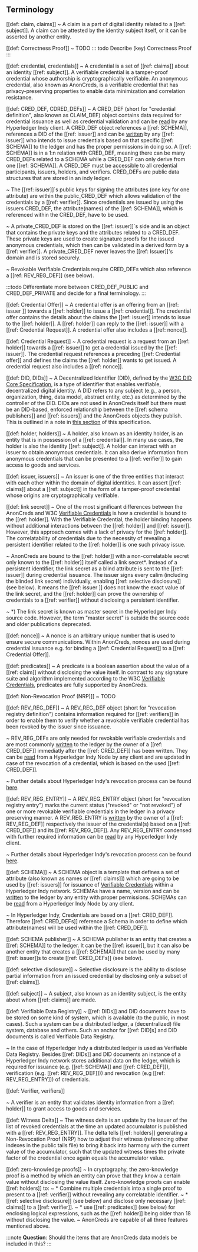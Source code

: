 ## Terminology

[[def: claim, claims]]
~ A claim is a part of digital identity related to a [[ref: subject]]. A claim can be attested by the identity subject itself, or it can be asserted by another entity. 

[[def: Correctness Proof]]
~ TODO
::: todo
Describe (key) Correctness Proof
:::

[[def: credential, credentials]]
~ A credential is a set of [[ref: claims]] about an identity [[ref: subject]]. A verifiable credential is a tamper-proof credential whose authorship is cryptographically verifiable. An anonymous credential, also known as AnonCreds, is a verifiable credential that has privacy-preserving properties to enable data minimization and correlation resistance. 

[[def: CRED_DEF, CDRED_DEFs]]
~ A CRED_DEF (short for "credential definition", also known as CLAIM_DEF) object contains data required for credential issuance as well as
credential validation and can be [read](https://hyperledger-indy.readthedocs.io/projects/node/en/latest/requests.html#get-claim-def) by any Hyperledger Indy client. A CRED_DEF object references a [[ref: SCHEMA]], references a DID of the [[ref: issuer]] and can be [written](https://hyperledger-indy.readthedocs.io/projects/node/en/latest/requests.html#claim-def) by any [[ref: issuer]] who intends to issue credentials based on that specific [[ref: SCHEMA]] to the ledger and has the proper permissions in doing so. A [[ref: SCHEMA]] is in a 1:n relation with CRED_DEF, meaning there can be many CRED_DEFs related to a SCHEMA while a CRED_DEF can only derive from one [[ref: SCHEMA]]. A CRED_DEF must be accessible to all credential participants, issuers, holders, and verifiers. CRED_DEFs are public data structures that are stored in an indy ledger.

~  The [[ref: issuer]]`s public keys for signing the attributes (one key for one attribute) are within the public_CRED_DEF which allows validation of the credentials by a [[ref: verifier]]. Since credentials are issued by using the issuers CRED_DEF, the attribute(names) of the [[ref: SCHEMA]], which is referenced within the CRED_DEF, have to be used.

~ A private_CRED_DEF is stored on the [[ref: issuer]]`s side and is an object that contains the private keys and the attributes related to a CRED_DEF. These private keys are used to create signature proofs for the issued anonymous credentials, which then can be validated in a derived form by a [[ref: verifier]]. A private_CRED_DEF never leaves the [[ref: Issuer]]'s domain and is stored securely.

~ Revokable Verifiable Credentials require CRED_DEFs which also reference a [[ref: REV_REG_DEF]] (see below).

:::todo
Differentiate more between CRED_DEF_PUBLIC and CRED_DEF_PRIVATE and decide for a final terminology.
:::

[[def: Credential Offer]]
~ A credential offer is an offering from an [[ref: issuer ]] towards a [[ref: holder]] to issue a [[ref: credential]]. The credential offer contains the details about the claims the [[ref: issuer]] intends to issue to the [[ref: holder]]. A [[ref: holder]] can reply to the [[ref: issuer]] with a [[ref: Credential Request]]. A credential offer also includes a [[ref: nonce]].

[[def: Credential Request]]
~ A credential request is a request from an [[ref: holder]] towards a [[ref: issuer]] to get a credential issued by the [[ref: issuer]]. The credential request references a preceding [[ref: Credential offer]] and defines the claims the [[ref: holder]] wants to get issued. A credential request also includes a [[ref: nonce]].

[[def: DID, DIDs]]
~ A Decentralized Identifier (DID), defined by the [W3C DID Core
Specification](https://w3c.github.io/did-core/), is a type of identifier that
enables verifiable, decentralized digital identity. A DID refers to any subject
(e.g., a person, organization, thing, data model, abstract entity, etc.) as
determined by the controller of the DID. DIDs are not used in AnonCreds itself
but there must be an DID-based, enforced relationship between the [[ref: schema
publishers]] and [[ref: issuers]] and the AnonCreds objects they publish. This
is outlined in a note in [this section](anoncreds-setup-data-flow) of this
specification.

[[def: holder, holders]]
~ A holder, also known as an identity holder, is an entity that is in possession of a [[ref: credential]]. In many use cases, the holder is also the identity [[ref: subject]]. A holder can interact with an issuer to obtain anonymous credentials. It can also derive information from anonymous credentials that can be presented to a [[ref: verifier]] to gain access to goods and services.

[[def: issuer, issuers]]
~ An issuer is one of the three entities that interact with each other within the domain of digital identities. It can assert [[ref: claims]] about a [[ref: subject]] in the form of a tamper-proof credential whose origins are cryptographically verifiable. 

[[def: link secret]]
~ One of the most significant differences between the AnonCreds and W3C [Verifiable Credentials](https://www.w3.org/TR/vc-data-model/) is how a credential is bound to the [[ref: holder]]. With the Verifiable Credential, the holder binding happens without additional interactions between the [[ref: holder]] and [[ref: issuer]]. However, this approach comes with a lack of privacy for the [[ref: holder]].
The correlatability of credentials due to the necessity of revealing a persistent identifier related to the [[ref: holder]] is one such privacy issue. 

~ AnonCreds are bound to the [[ref: holder]] with a non-correlatable secret only known to the [[ref: holder]] itself called a link secret*. Instead of a persistent identifier, the link secret as a blind attribute is sent to the  [[ref: issuer]] during credential issuance. The issuer signs every calim (including the blinded link secret) individually, enabling [[ref: selective disclosure]] (see below). It means the [[ref: issuer ]] does not know the exact value of the link secret, and the [[ref: holder]] can prove the ownership of credentials to a [[ref: verifier]] without disclosing a persistent identifier.

~ *) The link secret is known as master secret in the Hyperledger Indy source code. However, the term "master secret" is outside the source code and older publications deprecated.

[[def: nonce]]
~ A nonce is an arbitrary unique number that is used to ensure secure communications. Within AnonCreds, nonces are used during credential issuance e.g. for binding a [[ref: Credential Request]] to a [[ref: Credential Offer]].

[[def: predicates]]
~ A predicate is a boolean assertion about the value of a [[ref: claim]] without disclosing the value itself. In contrast to any signature suite and algorithm implemented according to the W3C [Verifiable Credentials](https://www.w3.org/TR/vc-data-model/), predicates are fully supported by AnonCreds.

[[def: Non-Revocation Proof (NRP)]]
~ TODO

[[def: REV_REG_DEF]]
~ A REV_REG_DEF object (short for "revocation registry definition") contains information required for [[ref: verifiers]] in order to enable them to verify whether a revokable verifiable credential has been revoked by the issuer since issuance.

~ REV_REG_DEFs are only needed for revokable verifiable credentials and are most commonly [written](https://hyperledger-indy.readthedocs.io/projects/node/en/latest/requests.html#claim-def) to the ledger by the owner of a [[ref: CRED_DEF]] immediatly after the [[ref: CRED_DEF]] has been written. They can be [read](https://hyperledger-indy.readthedocs.io/projects/node/en/latest/requests.html#get-attrib) from a Hyperledger Indy Node by any client and are updated in case of the revocation of a credential, which is based on the used [[ref: CRED_DEF]].

~ Further details about Hyperledger Indy's revocation process can be found [here](https://hyperledger-indy.readthedocs.io/projects/hipe/en/latest/text/0011-cred-revocation/README.html).

[[def: REV_REG_ENTRY]]
~ A REV_REG_ENTRY object (short for "revocation registry entry") marks the current status ("revoked" or "not revoked") of one or more revokable verifiable credentials in the ledger in a privacy preserving manner. A REV_REG_ENTRY is [written](https://hyperledger-indy.readthedocs.io/projects/node/en/latest/requests.html#revoc-reg-entry) by the owner of a [[ref: REV_REG_DEF]] respectively the issuer of the credential(s) based on a [[ref: CRED_DEF]] and its [[ref: REV_REG_DEF]]. Any REV_REG_ENTRY condensed with further required information can be [read](https://hyperledger-indy.readthedocs.io/projects/node/en/latest/requests.html#get-revoc-reg-delta) by any Hyperledger Indy client.

~ Further details about Hyperledger Indy's revocation process can be found [here](https://hyperledger-indy.readthedocs.io/projects/hipe/en/latest/text/0011-cred-revocation/README.html).

[[def: SCHEMA]]
~ A SCHEMA object is a template that defines a set of attribute (also known as names or [[ref: claims]]) which are going to be used by [[ref: issuers]] for issuance of [Verifiable Credentials](https://www.w3.org/TR/vc-data-model/) within a Hyperledger Indy network. SCHEMAs have a name, version and can be [written](https://hyperledger-indy.readthedocs.io/projects/node/en/latest/transactions.html#schema) to the ledger by any entity with proper permissions. SCHEMAs can be [read](https://hyperledger-indy.readthedocs.io/projects/node/en/latest/requests.html#get-schema) from a Hyperledger Indy Node by any client.

~ In Hyperledger Indy, Credentials are based on a [[ref: CRED_DEF]]. Therefore [[ref: CRED_DEFs]] reference a Schema in order to define which attribute(names) will be used within the [[ref: CRED_DEF]].

[[def: SCHEMA publisher]]
~ A SCHEMA publisher is an entity that creates a [[ref: SCHEMA]] to the ledger. It can be the [[ref: issuer]], but it can also be another entity that creates a [[ref: SCHEMA]] that can be used by many [[ref: issuer]]s to create [[ref: CRED_DEFs]] (see below).

[[def: selective disclosure]]
~ Selective disclosure is the ability to disclose partial information from an issued credential by disclosing only a subset of [[ref: claims]].

[[def: subject]]
~ A subject, also known as an identity subject, is the entity about whom [[ref: claims]] are made.  

[[def: Verifiable Data Registry]]
~ [[ref: DIDs]] and DID documents have to be stored on some kind of system, which is available (to the public, in most cases). Such a system can be a distributed ledger, a (decentralized) file system, database and others. Such an anchor for [[ref: DID]s] and DID documents is called Verifiable Data Registry. 

~ In the case of Hyperledger Indy a distributed ledger is used as Verifiable Data Registry. Besides [[ref: DIDs]] and DID documents an instance of a Hyperledger Indy network stores additional data on the ledger, which is required for issuance (e.g. [[ref: SCHEMA]] and [[ref: CRED_DEF]]), verification (e.g. [[ref: REV_REG_DEF]])) and revocation (e.g [[ref: REV_REG_ENTRY]]) of credentials.

[[def: Verifier, verifiers]]

~ A verifier is an entity that validates identity information from a [[ref: holder]] to grant access to goods and services.

[[def: Witness Delta]]
~ The witness delta is an update by the issuer of the list of revoked
credentials at the time an updated accumulator is published with a [[ref:
REV_REG_ENTRY]]. The delta tells [[ref: holders]] generating a Non-Revocation
Proof (NRP) how to adjust their witness (referencing other indexes in the public
tails file) to bring it back into harmony with the current value of the
accumulator, such that the updated witness times the private factor of the credential once again equals the accumulator value.

[[def: zero-knowledge proofs]]
~ In cryptography, the zero-knowledge proof is a method by which an entity can prove that they know a certain value without disclosing the value itself. Zero-knowledge proofs can enable [[ref: holders]] to:
~ * Combine multiple credentials into a single proof to present to a [[ref: verifier]] without revealing any correlatable identifier.
~ * [[ref: selective disclosure]] (see below) and disclose only necessary [[ref: claims]] to a [[ref: verifier]].
~ * use [[ref: predicates]] (see below) for enclosing logical expressions, such as the [[ref: holder]] being older than 18 without disclosing the value.
~ AnonCreds are capable of all three features mentioned above.


:::note
**Question**: Should the items that are AnonCreds data models be included in this?
:::
